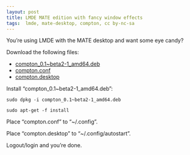 ```yaml
---
layout: post
title: LMDE MATE edition with fancy window effects
tags:  lmde, mate-desktop, compton, cc by-nc-sa
---
```


You’re using LMDE with the MATE desktop and want some eye candy?

Download the following files:

- [compton_0.1~beta2-1_amd64.deb](http://ftp.de.debian.org/debian/pool/main/c/compton/compton_0.1%7Ebeta2-1_amd64.deb)
- [compton.conf](https://pastebin.com/N2Ga2hPS)
- [compton.desktop](https://pastebin.com/i2tcWBZk)

Install “compton_0.1~beta2-1_amd64.deb”:

```
sudo dpkg -i compton_0.1~beta2-1_amd64.deb
```
```
sudo apt-get -f install
```

Place “compton.conf” to “~/.config”.

Place “compton.desktop” to “~/.config/autostart”.

Logout/login and you’re done.
